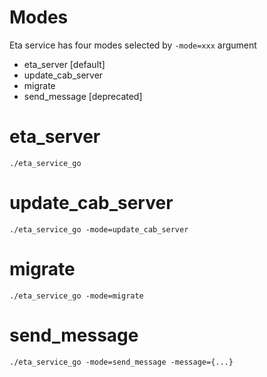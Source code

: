 # Modes

Eta service has four modes selected by `-mode=xxx` argument

* eta_server [default]
* update_cab_server
* migrate
* send_message [deprecated]

# eta_server
    ./eta_service_go

# update_cab_server
    ./eta_service_go -mode=update_cab_server

# migrate
    ./eta_service_go -mode=migrate

# send_message
    ./eta_service_go -mode=send_message -message={...}
